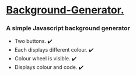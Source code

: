 <h1> <ins> Background-Generator. </ins> </h1>
<h3> A simple Javascript background generator </h3>
<ul> 
<li> Two buttons. ✔️ </li>
  <li> Each displays different colour. ✔️</li>
  <li> Colour wheel is visible.  ✔️</li>
  <li> Displays colour and code. ✔️ </li>
  
